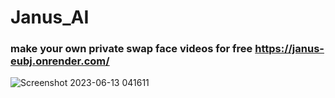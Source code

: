 # Janus_AI
### make your own private swap face videos for free https://janus-eubj.onrender.com/
![Screenshot 2023-06-13 041611](https://github.com/brookehorizon/Janus_AI/assets/86805843/cbe8a241-fa29-4c25-9e4f-c90be2cdecd4)
